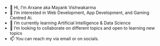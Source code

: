 - 👋 Hi, I’m Arxane aka Mayank Vishwakarma
- 👀 I’m interested in Web Development, App Development, and Gaming Centred Ai.
- 🌱 I’m currently learning Artificial Intelligence & Data Science 
- 💞️ I’m looking to collaborate on different topics and open to learning new topics
- 📫 You can reach my via email or on socials.

<!---
Arxane/Arxane is a ✨ special ✨ repository because its `README.md` (this file) appears on your GitHub profile.
You can click the Preview link to take a look at your changes.
--->
